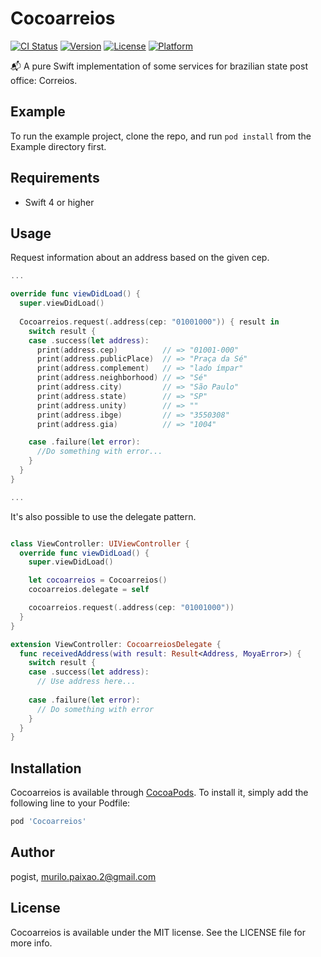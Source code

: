 # Cocoarreios

[![CI Status](http://img.shields.io/travis/pogist/Cocoarreios.svg?style=flat)](https://travis-ci.org/pogist/Cocoarreios)
[![Version](https://img.shields.io/cocoapods/v/Cocoarreios.svg?style=flat)](http://cocoapods.org/pods/Cocoarreios)
[![License](https://img.shields.io/cocoapods/l/Cocoarreios.svg?style=flat)](http://cocoapods.org/pods/Cocoarreios)
[![Platform](https://img.shields.io/cocoapods/p/Cocoarreios.svg?style=flat)](http://cocoapods.org/pods/Cocoarreios)

📬 A pure Swift implementation of some services for brazilian state post office: Correios.

## Example

To run the example project, clone the repo, and run `pod install` from the Example directory first.

## Requirements

+ Swift 4 or higher

## Usage

Request information about an address based on the given cep.

```swift
...

override func viewDidLoad() {
  super.viewDidLoad()
  
  Cocoarreios.request(.address(cep: "01001000")) { result in
    switch result {
    case .success(let address):
      print(address.cep)          // => "01001-000"
      print(address.publicPlace)  // => "Praça da Sé"
      print(address.complement)   // => "lado ímpar"
      print(address.neighborhood) // => "Sé"
      print(address.city)         // => "São Paulo"
      print(address.state)        // => "SP"
      print(address.unity)        // => ""
      print(address.ibge)         // => "3550308"
      print(address.gia)          // => "1004"

    case .failure(let error):
      //Do something with error...  
    }
  }
}

...
```

It's also possible to use the delegate pattern.

```swift 

class ViewController: UIViewController {
  override func viewDidLoad() {
    super.viewDidLoad()

    let cocoarreios = Cocoarreios()
    cocoarreios.delegate = self

    cocoarreios.request(.address(cep: "01001000"))
  }
}

extension ViewController: CocoarreiosDelegate {
  func receivedAddress(with result: Result<Address, MoyaError>) {
    switch result {
    case .success(let address):
      // Use address here...
      
    case .failure(let error):
      // Do something with error  
    }
  }
}
```

## Installation

Cocoarreios is available through [CocoaPods](http://cocoapods.org). To install
it, simply add the following line to your Podfile:

```ruby
pod 'Cocoarreios'
```

## Author

pogist, murilo.paixao.2@gmail.com

## License

Cocoarreios is available under the MIT license. See the LICENSE file for more info.

